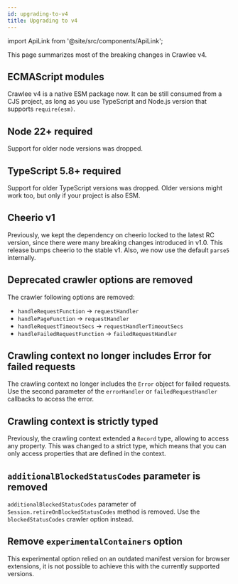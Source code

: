 ```yaml
---
id: upgrading-to-v4
title: Upgrading to v4
---
```


import ApiLink from '@site/src/components/ApiLink';

This page summarizes most of the breaking changes in Crawlee v4.

## ECMAScript modules

Crawlee v4 is a native ESM package now. It can be still consumed from a CJS project, as long as you use TypeScript and Node.js version that supports `require(esm)`.

## Node 22+ required

Support for older node versions was dropped.

## TypeScript 5.8+ required

Support for older TypeScript versions was dropped. Older versions might work too, but only if your project is also ESM.

## Cheerio v1

Previously, we kept the dependency on cheerio locked to the latest RC version, since there were many breaking changes introduced in v1.0. This release bumps cheerio to the stable v1. Also, we now use the default `parse5` internally.

## Deprecated crawler options are removed

The crawler following options are removed:

- `handleRequestFunction` -> `requestHandler`
- `handlePageFunction` -> `requestHandler`
- `handleRequestTimeoutSecs` -> `requestHandlerTimeoutSecs`
- `handleFailedRequestFunction` -> `failedRequestHandler`

## Crawling context no longer includes Error for failed requests

The crawling context no longer includes the `Error` object for failed requests. Use the second parameter of the `errorHandler` or `failedRequestHandler` callbacks to access the error.

## Crawling context is strictly typed

Previously, the crawling context extended a `Record` type, allowing to access any property. This was changed to a strict type, which means that you can only access properties that are defined in the context.

## `additionalBlockedStatusCodes` parameter is removed

`additionalBlockedStatusCodes` parameter of `Session.retireOnBlockedStatusCodes` method is removed. Use the `blockedStatusCodes` crawler option instead.

## Remove `experimentalContainers` option

This experimental option relied on an outdated manifest version for browser extensions, it is not possible to achieve this with the currently supported versions.
